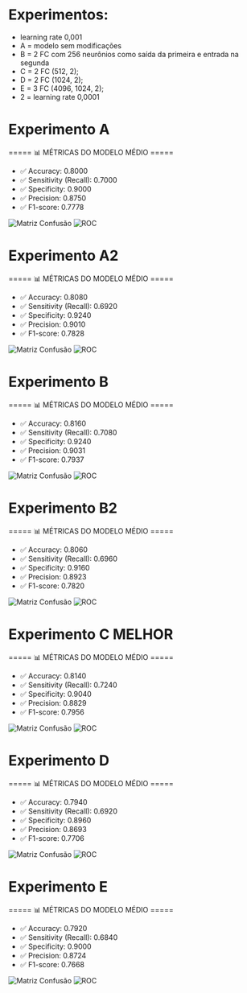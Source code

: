 # Experimentos:
- learning rate 0,001
- A =  modelo sem modificações
- B = 2 FC com 256 neurônios como saída da primeira e entrada na segunda 
- C = 2 FC (512, 2); 
- D = 2 FC (1024, 2); 
- E = 3 FC (4096, 1024, 2);
- 2 = learning rate 0,0001

# Experimento A
===== 📊 MÉTRICAS DO MODELO MÉDIO =====
- ✅ Accuracy: 0.8000
- ✅ Sensitivity (Recall): 0.7000
- ✅ Specificity: 0.9000
- ✅ Precision: 0.8750
- ✅ F1-score: 0.7778

![Matriz Confusão](A/output2.png)
![ROC](A/roc2.png)

# Experimento A2
===== 📊 MÉTRICAS DO MODELO MÉDIO =====
- ✅ Accuracy: 0.8080
- ✅ Sensitivity (Recall): 0.6920
- ✅ Specificity: 0.9240
- ✅ Precision: 0.9010
- ✅ F1-score: 0.7828

![Matriz Confusão](A2/output2.png)
![ROC](A2/roc2.png)

# Experimento B
===== 📊 MÉTRICAS DO MODELO MÉDIO =====
- ✅ Accuracy: 0.8160
- ✅ Sensitivity (Recall): 0.7080
- ✅ Specificity: 0.9240
- ✅ Precision: 0.9031
- ✅ F1-score: 0.7937

![Matriz Confusão](B/output2.png)
![ROC](B/roc2.png)

# Experimento B2
===== 📊 MÉTRICAS DO MODELO MÉDIO =====
- ✅ Accuracy: 0.8060
- ✅ Sensitivity (Recall): 0.6960
- ✅ Specificity: 0.9160
- ✅ Precision: 0.8923
- ✅ F1-score: 0.7820

![Matriz Confusão](B2/output2.png)
![ROC](B2/roc2.png)

# Experimento C MELHOR
===== 📊 MÉTRICAS DO MODELO MÉDIO =====
- ✅ Accuracy: 0.8140
- ✅ Sensitivity (Recall): 0.7240
- ✅ Specificity: 0.9040
- ✅ Precision: 0.8829
- ✅ F1-score: 0.7956

![Matriz Confusão](C/output2.png)
![ROC](C/roc2.png)

# Experimento D
===== 📊 MÉTRICAS DO MODELO MÉDIO =====
- ✅ Accuracy: 0.7940
- ✅ Sensitivity (Recall): 0.6920
- ✅ Specificity: 0.8960
- ✅ Precision: 0.8693
- ✅ F1-score: 0.7706

![Matriz Confusão](D/output2.png)
![ROC](D/roc2.png)

# Experimento E
===== 📊 MÉTRICAS DO MODELO MÉDIO =====
- ✅ Accuracy: 0.7920
- ✅ Sensitivity (Recall): 0.6840
- ✅ Specificity: 0.9000
- ✅ Precision: 0.8724
- ✅ F1-score: 0.7668

![Matriz Confusão](E/output2.png)
![ROC](E/roc2.png)